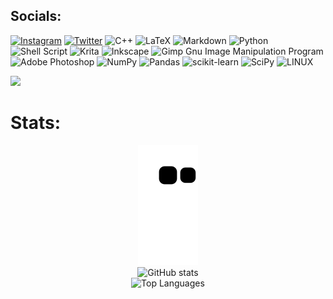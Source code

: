 
##  Socials:
[![Instagram](https://img.shields.io/badge/Instagram-%23E4405F.svg?logo=Instagram&logoColor=white)](https://instagram.com/mmanosalvaa) [![Twitter](https://img.shields.io/badge/Twitter-%231DA1F2.svg?logo=Twitter&logoColor=white)](https://twitter.com/mmanosalvaa) 
![C++](https://img.shields.io/badge/c++-%2300599C.svg?style=flat&logo=c%2B%2B&logoColor=white) ![LaTeX](https://img.shields.io/badge/latex-%23008080.svg?style=flat&logo=latex&logoColor=white) ![Markdown](https://img.shields.io/badge/markdown-%23000000.svg?style=flat&logo=markdown&logoColor=white) ![Python](https://img.shields.io/badge/python-3670A0?style=flat&logo=python&logoColor=ffdd54) ![Shell Script](https://img.shields.io/badge/shell_script-%23121011.svg?style=flat&logo=gnu-bash&logoColor=white) ![Krita](https://img.shields.io/badge/Krita-203759?style=flat&logo=krita&logoColor=EEF37B) ![Inkscape](https://img.shields.io/badge/Inkscape-e0e0e0?style=flat&logo=inkscape&logoColor=080A13) ![Gimp Gnu Image Manipulation Program](https://img.shields.io/badge/Gimp-657D8B?style=flat&logo=gimp&logoColor=FFFFFF) ![Adobe Photoshop](https://img.shields.io/badge/adobephotoshop-%2331A8FF.svg?style=flat&logo=adobephotoshop&logoColor=white) ![NumPy](https://img.shields.io/badge/numpy-%23013243.svg?style=flat&logo=numpy&logoColor=white) ![Pandas](https://img.shields.io/badge/pandas-%23150458.svg?style=flat&logo=pandas&logoColor=white) ![scikit-learn](https://img.shields.io/badge/scikit--learn-%23F7931E.svg?style=flat&logo=scikit-learn&logoColor=white) ![SciPy](https://img.shields.io/badge/SciPy-%230C55A5.svg?style=flat&logo=scipy&logoColor=%white) ![LINUX](https://img.shields.io/badge/Linux-FCC624?style=flat&logo=linux&logoColor=black)

[![](https://visitcount.itsvg.in/api?id=mmanosalva&icon=0&color=12)](https://visitcount.itsvg.in)

# Stats:

<p align="center">
<picture>
  <source media="(prefers-color-scheme: dark)" srcset="https://raw.githubusercontent.com/mmanosalva/mmanosalva/output/github-contribution-grid-snake-dark.svg">
  <source media="(prefers-color-scheme: light)" srcset="https://raw.githubusercontent.com/mmanosalva/mmanosalva/output/github-contribution-grid-snake.svg">
  <img alt="github contribution grid snake animation" src="https://raw.githubusercontent.com/mmanosalva/mmanosalva/output/github-contribution-grid-snake.svg">
</picture>


   <br>
  
  <img src="https://github-readme-stats.vercel.app/api?username=mmanosalva&theme=dark&hide_border=true&include_all_commits=false&count_private=true" alt="GitHub stats"/>
  <br>
  <img src="https://github-readme-stats.vercel.app/api/top-langs/?username=mmanosalva&theme=dark&hide_border=true&include_all_commits=false&count_private=true&layout=compact" alt="Top Languages" />
  <br>


</p>


